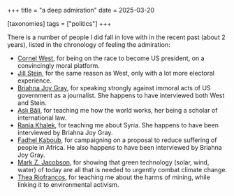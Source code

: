+++
title = "a deep admiration"
date = 2025-03-20

[taxonomies]
tags = ["politics"]
+++

There is a number of people I did fall in love with in the recent past (about 2 years),
listed in the chronology of feeling the admiration:

- [Cornel West], for being on the race to become US president, on a convincingly moral platform.
- [Jill Stein], for the same reason as West, only with a lot more electoral experience.
- [Briahna Joy Gray], for speaking strongly against immoral acts of US government as a journalist.
  She happens to have interviewed both West and Stein.
- [Aslı Bâli], for teaching me how the world works, her being a scholar of international law.
- [Rania Khalek], for teaching me about Syria.
  She happens to have been interviewed by Briahna Joy Gray.
- [Fadhel Kaboub], for campaigning on a proposal to reduce suffering of people in Africa.
  He also happens to have been interviewed by Briahna Joy Gray.
- [Mark Z. Jacobson], for showing that green technology (solar, wind, water)
  of today are all that is needed to urgently combat climate change.
- [Thea Riofrancos], for teaching me about the harms of mining,
  while linking it to environmental activism.

[Briahna Joy Gray]: https://en.wikipedia.org/wiki/Briahna_Joy_Gray
[Jill Stein]: https://en.wikipedia.org/wiki/Jill_Stein
[Cornel West]: https://en.wikipedia.org/wiki/Cornel_West
[Aslı Bâli]: https://law.yale.edu/asli-u-bali
[Rania Khalek]: https://en.wikipedia.org/wiki/Rania_Khalek
[Fadhel Kaboub]: https://denison.edu/people/fadhel-kaboub
[Mark Z. Jacobson]: https://en.wikipedia.org/wiki/Mark_Z._Jacobson
[Thea Riofrancos]: https://www.theariofrancos.com
